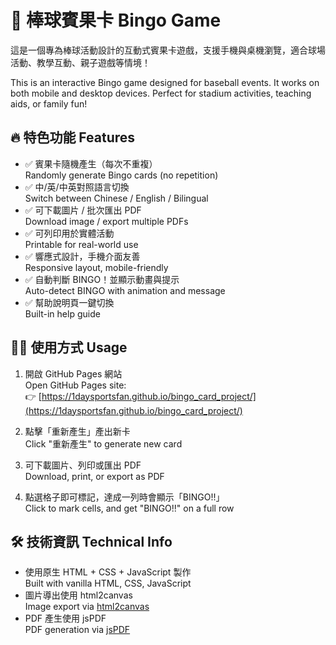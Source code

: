 
# 🎯 棒球賓果卡 Bingo Game

這是一個專為棒球活動設計的互動式賓果卡遊戲，支援手機與桌機瀏覽，適合球場活動、教學互動、親子遊戲等情境！

This is an interactive Bingo game designed for baseball events. It works on both mobile and desktop devices. Perfect for stadium activities, teaching aids, or family fun!

## 🔥 特色功能 Features

- ✅ 賓果卡隨機產生（每次不重複）  
  Randomly generate Bingo cards (no repetition)
- ✅ 中/英/中英對照語言切換  
  Switch between Chinese / English / Bilingual
- ✅ 可下載圖片 / 批次匯出 PDF  
  Download image / export multiple PDFs
- ✅ 可列印用於實體活動  
  Printable for real-world use
- ✅ 響應式設計，手機介面友善  
  Responsive layout, mobile-friendly
- ✅ 自動判斷 BINGO！並顯示動畫與提示  
  Auto-detect BINGO with animation and message
- ✅ 幫助說明頁一鍵切換  
  Built-in help guide

## 🧑‍💻 使用方式 Usage

1. 開啟 GitHub Pages 網站  
   Open GitHub Pages site:  
   👉 [https://1daysportsfan.github.io/bingo_card_project/](https://1daysportsfan.github.io/bingo_card_project/)

2. 點擊「重新產生」產出新卡  
   Click "重新產生" to generate new card

3. 可下載圖片、列印或匯出 PDF  
   Download, print, or export as PDF

4. 點選格子即可標記，達成一列時會顯示「BINGO!!」  
   Click to mark cells, and get "BINGO!!" on a full row

## 🛠 技術資訊 Technical Info

- 使用原生 HTML + CSS + JavaScript 製作  
  Built with vanilla HTML, CSS, JavaScript
- 圖片導出使用 html2canvas  
  Image export via [html2canvas](https://html2canvas.hertzen.com/)
- PDF 產生使用 jsPDF  
  PDF generation via [jsPDF](https://github.com/parallax/jsPDF)
